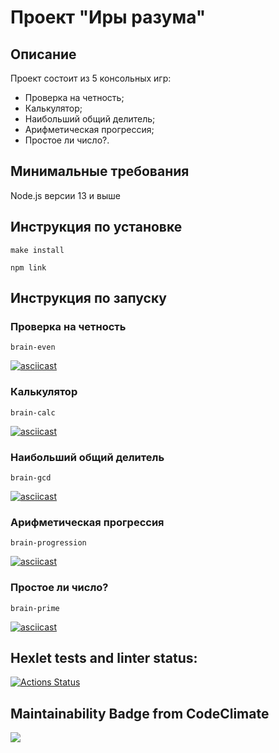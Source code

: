 # Проект "Иры разума"

## Описание
Проект состоит из 5 консольных игр:
* Проверка на четность;
* Калькулятор;
* Наибольший общий делитель;
* Арифметическая прогрессия;
* Простое ли число?.

## Минимальные требования

Node.js версии 13 и выше

## Инструкция по установке
```
make install

npm link
```
## Инструкция по запуску

### Проверка на четность
```
brain-even
```
[![asciicast](https://asciinema.org/a/U97DCfnLHaq3AYgatUSN7ihsG.svg)](https://asciinema.org/a/U97DCfnLHaq3AYgatUSN7ihsG)

### Калькулятор
```
brain-calc
```

[![asciicast](https://asciinema.org/a/JtzNVPf7VqxHBpKyWKLx0UwHD.svg)](https://asciinema.org/a/JtzNVPf7VqxHBpKyWKLx0UwHD)


### Наибольший общий делитель
```
brain-gcd
```
[![asciicast](https://asciinema.org/a/qa0bFtoJsgNBbnXecqqXqVktG.svg)](https://asciinema.org/a/qa0bFtoJsgNBbnXecqqXqVktG)

### Арифметическая прогрессия
```
brain-progression
```
[![asciicast](https://asciinema.org/a/AVAkv3PfkN8Fq2pKTQpI75nEh.svg)](https://asciinema.org/a/AVAkv3PfkN8Fq2pKTQpI75nEh)


### Простое ли число?
```
brain-prime
```
[![asciicast](https://asciinema.org/a/WA4k4hiDEZL8zd9t2mE6I4l9v.svg)](https://asciinema.org/a/WA4k4hiDEZL8zd9t2mE6I4l9v)

## Hexlet tests and linter status:
[![Actions Status](https://github.com/Kysto27/frontend-project-44/workflows/hexlet-check/badge.svg)](https://github.com/Kysto27/frontend-project-44/actions)

## Maintainability Badge from CodeClimate
<a href="https://codeclimate.com/github/Kysto27/frontend-project-44/maintainability"><img src="https://api.codeclimate.com/v1/badges/aac19228216d1a741f37/maintainability" /></a>